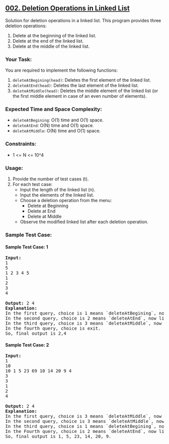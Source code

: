 <h2  ><a href="https://www.geeksforgeeks.org/deletion-in-linked-list/" > 002. Deletion Operations in Linked List 
</a> </h2>
<p>Solution for deletion operations in a linked list. This program provides three deletion operations:</p>

<ol>
  <li>Delete at the beginning of the linked list.</li>
  <li>Delete at the end of the linked list.</li>
  <li>Delete at the middle of the linked list.</li>
</ol>

<h3>Your Task:</h3>

You are required to implement the following functions:

1. `deleteAtBegining(head)`: Deletes the first element of the linked list.
2. `deleteAtEnd(head)`: Deletes the last element of the linked list.
3. `deleteAtMiddle(head)`: Deletes the middle element of the linked list (or the first middle element in case of an even number of elements).

<h3>Expected Time and Space Complexity:</h3>

- `deleteAtBegining`: O(1) time and O(1) space.
- `deleteAtEnd`: O(N) time and O(1) space.
- `deleteAtMiddle`: O(N) time and O(1) space.

<h3>Constraints:</h3>

- 1 <= N <= 10^4

<h3>Usage:</h3>

1. Provide the number of test cases (t).
2. For each test case:
   - Input the length of the linked list (n).
   - Input the elements of the linked list.
   - Choose a deletion operation from the menu:
     - Delete at Beginning
     - Delete at End
     - Delete at Middle
   - Observe the modified linked list after each deletion operation.

<h3>Sample Test Case:</h3>

<h4>Sample Test Case: 1</h4>

<pre>
<strong>Input:</strong> 
1
5
1 2 3 4 5
1
2
3
4

<strong>Output:</strong> 2 4
<strong>Explanation: </strong> 
In the first query, choice is 1 means `deleteAtBegining`, now list becomes 2,3,4,5.
In the second query, choice is 2 means `deleteAtEnd`, now list becomes 2,3,4
In the third query, choice is 3 means `deleteAtMiddle`, now list becomes 2,4
In the fourth query, choice is exit.
So, final output is 2,4
</pre>

<h4>Sample Test Case: 2</h4>

<pre>
<strong>Input:</strong> 
1
10
10 1 5 23 69 10 14 20 9 4
3
3
1
2
4

<strong>Output:</strong> 2 4
<strong>Explanation: </strong> 
In the first query, choice is 3 means `deleteAtMiddle`, now list becomes 10, 1, 5, 23, 69, 14, 20, 9, 4.
In the second query, choice is 3 means `deleteAtMiddle`, now list becomes 10, 1, 5, 23, 14, 20, 9, 4.
In the third query, choice is 1 means `deleteAtBegining`, now list becomes 1, 5, 23, 14, 20, 9, 4.
In the Fourth query, choice is 2 means `deleteAtEnd`, now list becomes 1, 5, 23, 14, 20, 9.
So, final output is 1, 5, 23, 14, 20, 9.
</pre>
